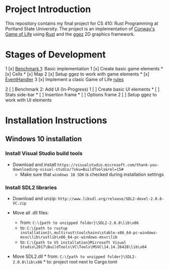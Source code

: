 # Project Introduction
This repository contains my final project for CS 410: Rust Programming at Portland State University. The project is an implementation of [Conway's Game of Life](https://en.wikipedia.org/wiki/Conway%27s_Game_of_Life) using [Rust](https://www.rust-lang.org/en-US/) and the [ggez](https://github.com/ggez/ggez) 2D graphics framework. 

# Stages of Development
1 [x] [Benchmark 1](https://github.com/MatthewGreenlaw/GameOfLife/releases/tag/Benchmark-1): Basic implementation
  1 [x] Create basic game elements
    * [x] Cells
    * [x] Map
  2 [x] Setup ggez to work with game elements
    * [x] [EventHandler](//https://docs.rs/ggez/0.3.1/ggez/event/trait.EventHandler.html)
  3 [x] Implement a clasic Game of Life [rules](https://en.wikipedia.org/wiki/Conway%27s_Game_of_Life#Rules)

2 [ ] Benchmark 2: Add UI (In-Progress)
  1 [ ] Create basic UI elements
    * [ ] Stats side-bar
    * [ ] Insertion frame
    * [ ] Options frame
  2 [ ] Setup ggez to work with UI elements

# Installation Instructions
## Windows 10 installation
### Install Visual Studio build tools
  * Download and install `https://visualstudio.microsoft.com/thank-you-downloading-visual-studio/?sku=BuildTools&rel=15#`
    * Make sure that `windows 10 SDK` is checked during installation settings

### Install SDL2 libraries
  * Download and unzip: `http://www.libsdl.org/release/SDL2-devel-2.0.8-VC.zip`
  * Move all .dll files:
    * from: `C:\{path to unzipped folder}\SDL2-2.0.8\lib\x86`
    * to: `C:\{path to rustup installation}\.multirust\toolchains\stable-x86_64-pc-windows-msvc\lib\rustlib\x86_64-pc-windows-msvc\lib`
    * to: `C:\{path to VS installation}Microsoft Visual Studio\2017\BuildTools\VC\Tools\MSVC\14.14.26428\lib\x64`

   * Move SDL2.dll 
    * from: `C:\{path to unzipped folder}\SDL2-2.0.8\lib\x86`
    * to: project root next to Cargo.toml